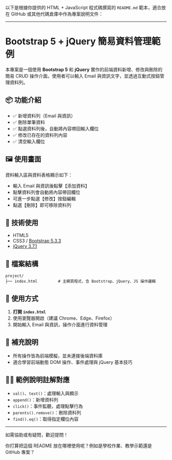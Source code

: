 以下是根據你提供的 HTML + JavaScript 程式碼撰寫的 `README.md` 範本，適合放在 GitHub 或其他代碼倉庫中作為專案說明文件：

---

# Bootstrap 5 + jQuery 簡易資料管理範例

本專案是一個使用 **Bootstrap 5** 和 **jQuery** 實作的前端資料新增、修改與刪除的簡易 CRUD 操作介面。使用者可以輸入 Email 與資訊文字，並透過互動式按鈕管理資料列。

## 📦 功能介紹

* ✅ 新增資料列（Email 與資訊）
* ✅ 刪除單筆資料
* ✅ 點選資料列後，自動將內容帶回輸入欄位
* ✅ 修改已存在的資料列內容
* ✅ 清空輸入欄位

## 🖼️ 使用畫面

資料輸入區與資料表格顯示如下：

* 輸入 Email 與資訊後點擊【添加資料】
* 點擊資料列會自動將內容帶回欄位
* 可進一步點選【修改】按鈕編輯
* 點選【刪除】即可移除資料列

## 🔧 技術使用

* HTML5
* CSS3 / [Bootstrap 5.3.3](https://getbootstrap.com/)
* [jQuery 3.7.1](https://jquery.com/)

## 📂 檔案結構

```
project/
├── index.html         # 主網頁程式，含 Bootstrap、jQuery、JS 操作邏輯
```

## 🚀 使用方式

1. **打開 `index.html`**
2. 使用瀏覽器開啟（建議 Chrome、Edge、Firefox）
3. 開始輸入 Email 與資訊，操作介面進行資料管理

## 📌 補充說明

* 所有操作皆為前端模擬，並未連接後端資料庫
* 適合學習前端動態 DOM 操作、事件處理與 jQuery 基本技巧

## 🧑‍💻 範例說明註解對應

* `val()`、`text()`：處理輸入與顯示
* `append()`：新增資料列
* `click()`：事件監聽，處理點擊行為
* `parents().remove()`：刪除資料列
* `find().eq()`：取得指定欄位內容

---

如需協助或有疑問，歡迎提問！

你打算把這個 README 放在哪裡使用呢？例如是學校作業、教學示範還是 GitHub 專案？
